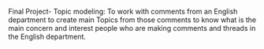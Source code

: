 Final Project- Topic modeling: To work with comments from an English department to create main Topics from those comments to know what is the main concern and interest people who are making comments and threads in the English department.
